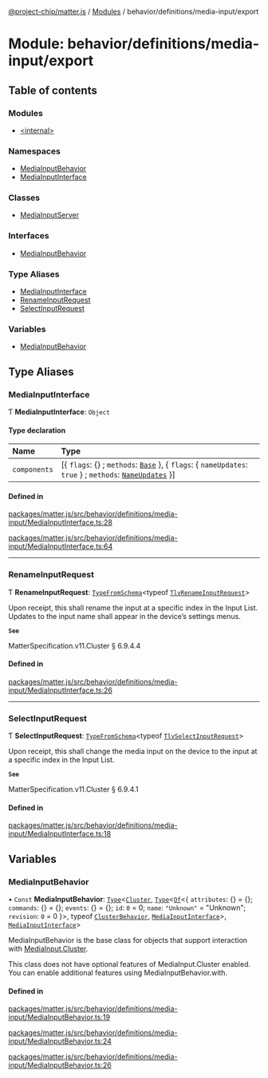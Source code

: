[@project-chip/matter.js](../README.md) / [Modules](../modules.md) / behavior/definitions/media-input/export

# Module: behavior/definitions/media-input/export

## Table of contents

### Modules

- [\<internal\>](behavior_definitions_media_input_export._internal_.md)

### Namespaces

- [MediaInputBehavior](behavior_definitions_media_input_export.MediaInputBehavior.md)
- [MediaInputInterface](behavior_definitions_media_input_export.MediaInputInterface.md)

### Classes

- [MediaInputServer](../classes/behavior_definitions_media_input_export.MediaInputServer.md)

### Interfaces

- [MediaInputBehavior](../interfaces/behavior_definitions_media_input_export.MediaInputBehavior-1.md)

### Type Aliases

- [MediaInputInterface](behavior_definitions_media_input_export.md#mediainputinterface)
- [RenameInputRequest](behavior_definitions_media_input_export.md#renameinputrequest)
- [SelectInputRequest](behavior_definitions_media_input_export.md#selectinputrequest)

### Variables

- [MediaInputBehavior](behavior_definitions_media_input_export.md#mediainputbehavior)

## Type Aliases

### MediaInputInterface

Ƭ **MediaInputInterface**: `Object`

#### Type declaration

| Name | Type |
| :------ | :------ |
| `components` | [\{ `flags`: {} ; `methods`: [`Base`](../interfaces/behavior_definitions_media_input_export.MediaInputInterface.Base.md)  }, \{ `flags`: \{ `nameUpdates`: ``true``  } ; `methods`: [`NameUpdates`](../interfaces/behavior_definitions_media_input_export.MediaInputInterface.NameUpdates.md)  }] |

#### Defined in

[packages/matter.js/src/behavior/definitions/media-input/MediaInputInterface.ts:28](https://github.com/project-chip/matter.js/blob/2d9f2165d2672864fda3496a6d0d5f93597f82c6/packages/matter.js/src/behavior/definitions/media-input/MediaInputInterface.ts#L28)

[packages/matter.js/src/behavior/definitions/media-input/MediaInputInterface.ts:64](https://github.com/project-chip/matter.js/blob/2d9f2165d2672864fda3496a6d0d5f93597f82c6/packages/matter.js/src/behavior/definitions/media-input/MediaInputInterface.ts#L64)

___

### RenameInputRequest

Ƭ **RenameInputRequest**: [`TypeFromSchema`](tlv_export.md#typefromschema)\<typeof [`TlvRenameInputRequest`](cluster_export.MediaInput.md#tlvrenameinputrequest)\>

Upon receipt, this shall rename the input at a specific index in the Input List. Updates to the input name shall
appear in the device’s settings menus.

**`See`**

MatterSpecification.v11.Cluster § 6.9.4.4

#### Defined in

[packages/matter.js/src/behavior/definitions/media-input/MediaInputInterface.ts:26](https://github.com/project-chip/matter.js/blob/2d9f2165d2672864fda3496a6d0d5f93597f82c6/packages/matter.js/src/behavior/definitions/media-input/MediaInputInterface.ts#L26)

___

### SelectInputRequest

Ƭ **SelectInputRequest**: [`TypeFromSchema`](tlv_export.md#typefromschema)\<typeof [`TlvSelectInputRequest`](cluster_export.MediaInput.md#tlvselectinputrequest)\>

Upon receipt, this shall change the media input on the device to the input at a specific index in the Input List.

**`See`**

MatterSpecification.v11.Cluster § 6.9.4.1

#### Defined in

[packages/matter.js/src/behavior/definitions/media-input/MediaInputInterface.ts:18](https://github.com/project-chip/matter.js/blob/2d9f2165d2672864fda3496a6d0d5f93597f82c6/packages/matter.js/src/behavior/definitions/media-input/MediaInputInterface.ts#L18)

## Variables

### MediaInputBehavior

• `Const` **MediaInputBehavior**: [`Type`](../interfaces/behavior_cluster_export.ClusterBehavior.Type.md)\<[`Cluster`](../interfaces/cluster_export.MediaInput.Cluster.md), [`Type`](../interfaces/behavior_cluster_export.ClusterBehavior.Type.md)\<[`Of`](../interfaces/cluster_export.ClusterType.Of.md)\<\{ `attributes`: {} = \{}; `commands`: {} = \{}; `events`: {} = \{}; `id`: ``0`` = 0; `name`: ``"Unknown"`` = "Unknown"; `revision`: ``0`` = 0 }\>, typeof [`ClusterBehavior`](behavior_cluster_export.ClusterBehavior.md), [`MediaInputInterface`](behavior_definitions_media_input_export.md#mediainputinterface)\>, [`MediaInputInterface`](behavior_definitions_media_input_export.md#mediainputinterface)\>

MediaInputBehavior is the base class for objects that support interaction with [MediaInput.Cluster](cluster_export.MediaInput.md#cluster).

This class does not have optional features of MediaInput.Cluster enabled. You can enable additional features using
MediaInputBehavior.with.

#### Defined in

[packages/matter.js/src/behavior/definitions/media-input/MediaInputBehavior.ts:19](https://github.com/project-chip/matter.js/blob/2d9f2165d2672864fda3496a6d0d5f93597f82c6/packages/matter.js/src/behavior/definitions/media-input/MediaInputBehavior.ts#L19)

[packages/matter.js/src/behavior/definitions/media-input/MediaInputBehavior.ts:24](https://github.com/project-chip/matter.js/blob/2d9f2165d2672864fda3496a6d0d5f93597f82c6/packages/matter.js/src/behavior/definitions/media-input/MediaInputBehavior.ts#L24)

[packages/matter.js/src/behavior/definitions/media-input/MediaInputBehavior.ts:26](https://github.com/project-chip/matter.js/blob/2d9f2165d2672864fda3496a6d0d5f93597f82c6/packages/matter.js/src/behavior/definitions/media-input/MediaInputBehavior.ts#L26)
